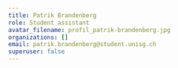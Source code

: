 ```yaml
---
title: Patrik Brandenberg
role: Student assistant
avatar_filename: profil_patrik-brandenberg.jpg
organizations: []
email: patrik.brandenberg@student.unisg.ch
superuser: false
---
```

